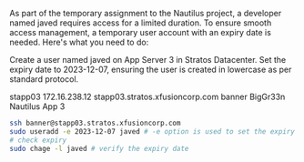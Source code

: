 As part of the temporary assignment to the Nautilus project, a developer named javed requires access for a limited duration. To ensure smooth access management, a temporary user account with an expiry date is needed. Here's what you need to do:



Create a user named javed on App Server 3 in Stratos Datacenter. Set the expiry date to 2023-12-07, ensuring the user is created in lowercase as per standard protocol.


stapp03	172.16.238.12	stapp03.stratos.xfusioncorp.com	banner	BigGr33n	Nautilus App 3
```bash
ssh banner@stapp03.stratos.xfusioncorp.com
sudo useradd -e 2023-12-07 javed # -e option is used to set the expiry date
# check expiry
sudo chage -l javed # verify the expiry date